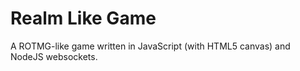 # Realm Like Game

A ROTMG-like game written in JavaScript (with HTML5 canvas) and NodeJS websockets.
